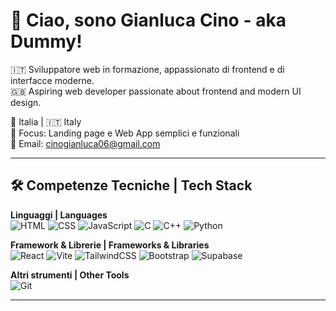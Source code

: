 # 👋 Ciao, sono Gianluca Cino - aka Dummy!

🇮🇹 Sviluppatore web in formazione, appassionato di frontend e di interfacce moderne.  
🇬🇧 Aspiring web developer passionate about frontend and modern UI design.

📍 Italia | 🇮🇹 Italy  
🎯 Focus: Landing page e Web App semplici e funzionali  
📧 Email: cinogianluca06@gmail.com

---

## 🛠️ Competenze Tecniche | Tech Stack

**Linguaggi | Languages**  
![HTML](https://img.shields.io/badge/HTML-E34F26?style=flat&logo=html5&logoColor=white)
![CSS](https://img.shields.io/badge/CSS-1572B6?style=flat&logo=css3&logoColor=white)
![JavaScript](https://img.shields.io/badge/JavaScript-F7DF1E?style=flat&logo=javascript&logoColor=black)
![C](https://img.shields.io/badge/C-00599C?style=flat&logo=c&logoColor=white)
![C++](https://img.shields.io/badge/C++-00599C?style=flat&logo=c%2B%2B&logoColor=white)
![Python](https://img.shields.io/badge/Python-3776AB?style=flat&logo=python&logoColor=white)

**Framework & Librerie | Frameworks & Libraries**  
![React](https://img.shields.io/badge/React-20232A?style=flat&logo=react&logoColor=61DAFB)
![Vite](https://img.shields.io/badge/Vite-646CFF?style=flat&logo=vite&logoColor=white)
![TailwindCSS](https://img.shields.io/badge/TailwindCSS-06B6D4?style=flat&logo=tailwind-css&logoColor=white)
![Bootstrap](https://img.shields.io/badge/Bootstrap-7952B3?style=flat&logo=bootstrap&logoColor=white)
![Supabase](https://img.shields.io/badge/Supabase-3ECF8E?style=flat&logo=supabase&logoColor=white)

**Altri strumenti | Other Tools**  
![Git](https://img.shields.io/badge/Git-F05032?style=flat&logo=git&logoColor=white)

---
